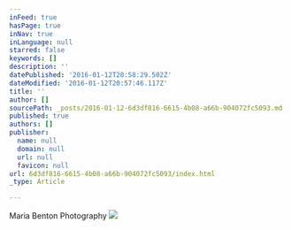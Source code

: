 ```yaml
---
inFeed: true
hasPage: true
inNav: true
inLanguage: null
starred: false
keywords: []
description: ''
datePublished: '2016-01-12T20:58:29.502Z'
dateModified: '2016-01-12T20:57:46.117Z'
title: ''
author: []
sourcePath: _posts/2016-01-12-6d3df816-6615-4b08-a66b-904072fc5093.md
published: true
authors: []
publisher:
  name: null
  domain: null
  url: null
  favicon: null
url: 6d3df816-6615-4b08-a66b-904072fc5093/index.html
_type: Article

---
```

Maria Benton Photography
![](https://the-grid-user-content.s3-us-west-2.amazonaws.com/7dbde860-c2fd-4e72-8f48-8b44c4246674.png)